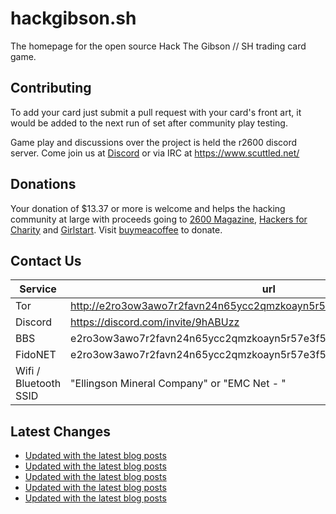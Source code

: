 # hackgibson.sh
The homepage for the open source Hack The Gibson // SH trading card game.


## Contributing

To add your card just submit a pull request with your card's front art, it would be added to the next run of set after community play testing.

Game play and discussions over the project is held the r2600 discord server. Come join us at [Discord](https://discord.com/invite/9hABUzz) or via IRC at https://www.scuttled.net/


## Donations

Your donation of $13.37 or more is welcome and helps the hacking community at large with proceeds going to [2600 Magazine](https://2600.com/), [Hackers for Charity](https://hackersforcharity.org) and [Girlstart](https://girlstart.org).  Visit [buymeacoffee](https://www.buymeacoffee.com/hackgibson.sh) to donate.


## Contact Us

Service | url
-|-
Tor | http://e2ro3ow3awo7r2favn24n65ycc2qmzkoayn5r57e3f56nvjwdcgg32ad.onion
Discord | https://discord.com/invite/9hABUzz
BBS | e2ro3ow3awo7r2favn24n65ycc2qmzkoayn5r57e3f56nvjwdcgg32ad.onion:23
FidoNET | e2ro3ow3awo7r2favn24n65ycc2qmzkoayn5r57e3f56nvjwdcgg32ad.onion:24554
Wifi / Bluetooth SSID | "Ellingson Mineral Company" or "EMC Net - <fidonet address>"

## Latest Changes
<!-- BLOG-POST-LIST:START -->
- [Updated with the latest blog posts](https://github.com/DFW2600/hackgibson.sh/commit/cd38578906e5ea97a9d36d5a83d0b06753ccaf41)
- [Updated with the latest blog posts](https://github.com/DFW2600/hackgibson.sh/commit/92a24631516dd835b8fa76f41409b55693caafd7)
- [Updated with the latest blog posts](https://github.com/DFW2600/hackgibson.sh/commit/f5bb09d3c7cd9fe0f2ed1bbb84074c01321bd5ef)
- [Updated with the latest blog posts](https://github.com/DFW2600/hackgibson.sh/commit/d4b3b3e95698deee870aa2885714fa24d564faa5)
- [Updated with the latest blog posts](https://github.com/DFW2600/hackgibson.sh/commit/a9d0024783a38db35d46c06f94a9ece56ba1ae2e)
<!-- BLOG-POST-LIST:END -->
